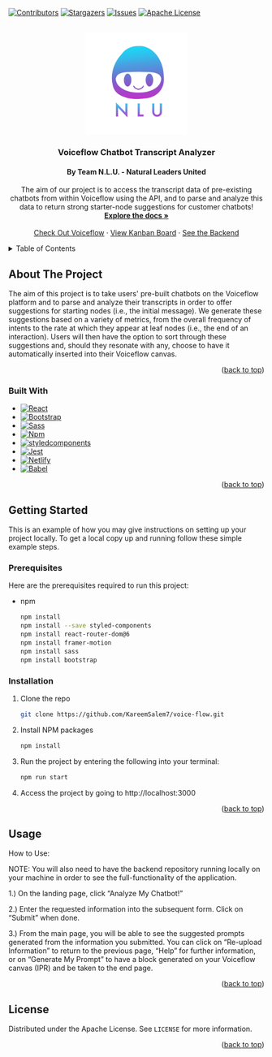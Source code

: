 <a name="readme-top"></a>

[![Contributors][contributors-shield]][contributors-url]
[![Stargazers][stars-shield]][stars-url]
[![Issues][issues-shield]][issues-url]
[![Apache License][license-shield]][license-url]



<!-- PROJECT LOGO -->
<br />
<div align="center">
  <a href="https://github.com/KareemSalem7/voice-flow">
    <img src="src/presentation/assets/NLULogoTransparent.png" alt="Logo" width="200" height="200">
  </a>

<h3 align="center">Voiceflow Chatbot Transcript Analyzer</h3>

<h4 align="center">By Team N.L.U. - <b>N</b>atural <b>L</b>eaders <b>U</b>nited</h4>

  <p align="center">
    The aim of our project is to access the transcript data of pre-existing chatbots from within Voiceflow using the API, and to parse and analyze this data to return strong starter-node suggestions for customer chatbots!
    <br />
    <a href="https://github.com/KareemSalem7/voice-flow"><strong>Explore the docs »</strong></a>
    <br />
    <br />
    <a href="https://www.voiceflow.com/">Check Out Voiceflow</a>
    ·
    <a href="https://github.com/users/rumncoke-ai/projects/1">View Kanban Board</a>
    ·
    <a href="https://github.com/rumncoke-ai/Team-NLU-Voiceflow-Extension"> See the Backend</a>
  </p>
</div>



<!-- TABLE OF CONTENTS -->
<details>
  <summary>Table of Contents</summary>
  <ol>
    <li>
      <a href="#about-the-project">About The Project</a>
      <ul>
        <li><a href="#built-with">Built With</a></li>
      </ul>
    </li>
    <li>
      <a href="#getting-started">Getting Started</a>
      <ul>
        <li><a href="#prerequisites">Prerequisites</a></li>
        <li><a href="#installation">Installation</a></li>
      </ul>
    </li>
    <li><a href="#usage">Usage</a></li>
    <li><a href="#license">License</a></li>

  </ol>
</details>

<!--     <li><a href="#acknowledgments">Acknowledgments</a></li> -->



<!-- ABOUT THE PROJECT-->
## About The Project

The aim of this project is to take users' pre-built chatbots on the Voiceflow platform and to parse and analyze their transcripts in order to offer suggestions for starting nodes (i.e., the initial message). We generate these suggestions based on a variety of metrics, from the overall frequency of intents to the rate at which they appear at leaf nodes (i.e., the end of an interaction). Users will then have the option to sort through these suggestions and, should they resonate with any, choose to have it automatically inserted into their Voiceflow canvas.

<!-- [![Product Name Screen Shot][product-screenshot]](https://example.com) -->

<p align="right">(<a href="#readme-top">back to top</a>)</p>



### Built With

* [![React][React.js]][React-url]
* [![Bootstrap][Bootstrap.com]][Bootstrap-url]
* [![Sass][Sass.com]][Sass-url]
* [![Npm][Npm.com]][Npm-url]
* [![styledcomponents][styled-components.com]][styled-components-url]
* [![Jest][Jest.com]][Jest-url]
* [![Netlify][Netlify.com]][Netlify-url]
* [![Babel][Babel.com]][Babel-url]

<p align="right">(<a href="#readme-top">back to top</a>)</p>



<!-- GETTING STARTED -->
## Getting Started

This is an example of how you may give instructions on setting up your project locally.
To get a local copy up and running follow these simple example steps.

### Prerequisites

Here are the prerequisites required to run this project:
* npm
  ```sh
  npm install
  npm install --save styled-components
  npm install react-router-dom@6
  npm install framer-motion
  npm install sass
  npm install bootstrap

  ```

### Installation

1. Clone the repo
   ```sh
   git clone https://github.com/KareemSalem7/voice-flow.git
   ```
2. Install NPM packages
   ```sh
   npm install
   ```
3. Run the project by entering the following into your terminal:
   ```sh
   npm run start
   ```
4. Access the project by going to http://localhost:3000

<p align="right">(<a href="#readme-top">back to top</a>)</p>



<!-- USAGE EXAMPLES--> 
## Usage

How to Use:

NOTE: You will also need to have the backend repository running locally on your machine in order to see the full-functionality of the application.

1.) On the landing page, click “Analyze My Chatbot!”

2.) Enter the requested information into the subsequent form. Click on “Submit” when done.

3.) From the main page, you will be able to see the suggested prompts generated from the information you submitted. You can click on “Re-upload Information” to return to the previous page, “Help” for further information, or on “Generate My Prompt” to have a block generated on your Voiceflow canvas (IPR) and be taken to the end page.

<!--_For more examples, please refer to the [Documentation](https://example.com)_-->

<p align="right">(<a href="#readme-top">back to top</a>)</p>

<!-- LICENSE -->
## License

Distributed under the Apache License. See `LICENSE` for more information.

<p align="right">(<a href="#readme-top">back to top</a>)</p>



<!-- ACKNOWLEDGMENTS 
## Acknowledgments

* []()
* []()
* []()

<p align="right">(<a href="#readme-top">back to top</a>)</p> -->



<!-- MARKDOWN LINKS & IMAGES -->
<!-- https://www.markdownguide.org/basic-syntax/#reference-style-links -->
[contributors-shield]: https://img.shields.io/github/contributors/KareemSalem7/voice-flow.svg?style=for-the-badge
[contributors-url]: https://github.com/KareemSalem7/voice-flow/graphs/contributors
[stars-shield]: https://img.shields.io/github/stars/KareemSalem7/voice-flow.svg?style=for-the-badge
[stars-url]: https://github.com/KareemSalem7/voice-flow/stargazers
[issues-shield]: https://img.shields.io/github/issues/KareemSalem7/voice-flow.svg?style=for-the-badge
[issues-url]: https://github.com/rumncoke-ai/Team-NLU-Voiceflow-Extension/graphs/issues
[license-shield]: https://img.shields.io/badge/License-Apache_2.0-blue.svg?style=for-the-badge&logo
[license-url]: https://github.com/KareemSalem7/voice-flow/blob/master/LICENSE
[product-screenshot]: images/screenshot.png
[React.js]: https://img.shields.io/badge/React-20232A?style=for-the-badge&logo=react&logoColor=61DAFB
[React-url]: https://reactjs.org/
[Bootstrap.com]: https://img.shields.io/badge/Bootstrap-563D7C?style=for-the-badge&logo=bootstrap&logoColor=white
[Bootstrap-url]: https://getbootstrap.com
[Sass.com]: https://img.shields.io/badge/Sass-CC6699?style=for-the-badge&logo=sass&logoColor=white
[Sass-url]: https://sass-lang.com/
[Npm.com]: https://img.shields.io/badge/npm-CB3837?style=for-the-badge&logo=npm&logoColor=white
[Npm-url]: https://www.npmjs.com/
[Jest.com]: https://img.shields.io/badge/Jest-C21325?style=for-the-badge&logo=jest&logoColor=white
[Jest-url]: https://jestjs.io/
[Netlify.com]: https://img.shields.io/badge/Netlify-00C7B7?style=for-the-badge&logo=netlify&logoColor=white
[Netlify-url]: https://www.netlify.com/
[Babel.com]: https://img.shields.io/badge/Babel-F9DC3E?style=for-the-badge&logo=babel&logoColor=white
[Babel-url]: https://babeljs.io/
[styled-components.com]: https://img.shields.io/badge/styledcomponents-DB7093?style=for-the-badge&logo=styled-components&logoColor=white
[styled-components-url]: https://styled-components.com/

